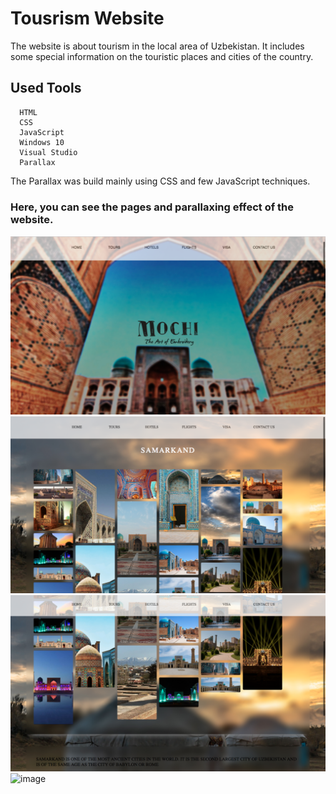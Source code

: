 # Tousrism Website

The website is about tourism in the local area of Uzbekistan. It includes some special information on the touristic places and cities of the country.

## Used Tools
      HTML
      CSS
      JavaScript
      Windows 10
      Visual Studio
      Parallax

The Parallax was build mainly using CSS and few JavaScript techniques.

### Here, you can see the pages and parallaxing effect of the website.
![Screenshot](mainpage.png)
![Screenshot](pages1.png)
![Screenshot](pages.png)
![image](https://user-images.githubusercontent.com/52565814/60790410-68fea600-a19c-11e9-86a4-2908f6c841f4.png)


